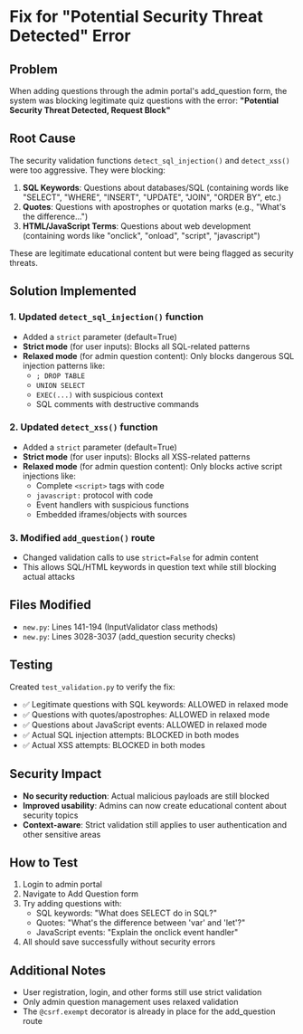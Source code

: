 # Fix for "Potential Security Threat Detected" Error

## Problem
When adding questions through the admin portal's add_question form, the system was blocking legitimate quiz questions with the error: **"Potential Security Threat Detected, Request Block"**

## Root Cause
The security validation functions `detect_sql_injection()` and `detect_xss()` were too aggressive. They were blocking:

1. **SQL Keywords**: Questions about databases/SQL (containing words like "SELECT", "WHERE", "INSERT", "UPDATE", "JOIN", "ORDER BY", etc.)
2. **Quotes**: Questions with apostrophes or quotation marks (e.g., "What's the difference...")
3. **HTML/JavaScript Terms**: Questions about web development (containing words like "onclick", "onload", "script", "javascript")

These are legitimate educational content but were being flagged as security threats.

## Solution Implemented

### 1. Updated `detect_sql_injection()` function
- Added a `strict` parameter (default=True)
- **Strict mode** (for user inputs): Blocks all SQL-related patterns
- **Relaxed mode** (for admin question content): Only blocks dangerous SQL injection patterns like:
  - `; DROP TABLE`
  - `UNION SELECT`
  - `EXEC(...)` with suspicious context
  - SQL comments with destructive commands

### 2. Updated `detect_xss()` function
- Added a `strict` parameter (default=True)
- **Strict mode** (for user inputs): Blocks all XSS-related patterns
- **Relaxed mode** (for admin question content): Only blocks active script injections like:
  - Complete `<script>` tags with code
  - `javascript:` protocol with code
  - Event handlers with suspicious functions
  - Embedded iframes/objects with sources

### 3. Modified `add_question()` route
- Changed validation calls to use `strict=False` for admin content
- This allows SQL/HTML keywords in question text while still blocking actual attacks

## Files Modified
- `new.py`: Lines 141-194 (InputValidator class methods)
- `new.py`: Lines 3028-3037 (add_question security checks)

## Testing
Created `test_validation.py` to verify the fix:
- ✅ Legitimate questions with SQL keywords: ALLOWED in relaxed mode
- ✅ Questions with quotes/apostrophes: ALLOWED in relaxed mode
- ✅ Questions about JavaScript events: ALLOWED in relaxed mode
- ✅ Actual SQL injection attempts: BLOCKED in both modes
- ✅ Actual XSS attempts: BLOCKED in both modes

## Security Impact
- **No security reduction**: Actual malicious payloads are still blocked
- **Improved usability**: Admins can now create educational content about security topics
- **Context-aware**: Strict validation still applies to user authentication and other sensitive areas

## How to Test
1. Login to admin portal
2. Navigate to Add Question form
3. Try adding questions with:
   - SQL keywords: "What does SELECT do in SQL?"
   - Quotes: "What's the difference between 'var' and 'let'?"
   - JavaScript events: "Explain the onclick event handler"
4. All should save successfully without security errors

## Additional Notes
- User registration, login, and other forms still use strict validation
- Only admin question management uses relaxed validation
- The `@csrf.exempt` decorator is already in place for the add_question route

